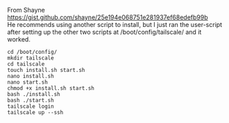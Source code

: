 From Shayne  
https://gist.github.com/shayne/25e194e068751e281937ef68edefb99b  
He recommends using another script to install, but I just ran the user-script after setting up the other two scripts at /boot/config/tailscale/ and it worked.  
```
cd /boot/config/
mkdir tailscale
cd tailscale
touch install.sh start.sh
nano install.sh
nano start.sh
chmod +x install.sh start.sh
bash ./install.sh
bash ./start.sh
tailscale login
tailscale up --ssh
```